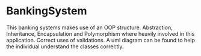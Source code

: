 # BankingSystem
This banking systems makes use of an OOP structure. Abstraction, Inheritance, Encapsulation and Polymorphism where heavily involved in this application. Correct uses of validations.  A uml diagram can be found to help the individual understand the classes correctly.
